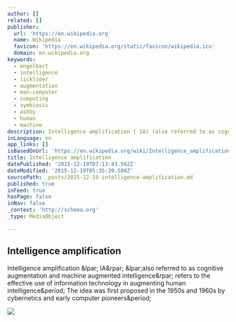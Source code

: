 ```yaml
---
author: []
related: []
publisher:
  url: 'https://en.wikipedia.org'
  name: Wikipedia
  favicon: 'https://en.wikipedia.org/static/favicon/wikipedia.ico'
  domain: en.wikipedia.org
keywords:
  - engelbart
  - intelligence
  - licklider
  - augmentation
  - man-computer
  - computing
  - symbiosis
  - ashby
  - human
  - machine
description: Intelligence amplification ( IA) (also referred to as cognitive augmentation and machine augmented intelligence) refers to the effective use of information technology in augmenting human intelligence. The idea was first proposed in the 1950s and 1960s by cybernetics and early computer pioneers.
inLanguage: en
app_links: []
isBasedOnUrl: 'https://en.wikipedia.org/wiki/Intelligence_amplification'
title: Intelligence amplification
datePublished: '2015-12-19T07:13:43.562Z'
dateModified: '2015-12-19T05:35:39.508Z'
sourcePath: _posts/2015-12-19-intelligence-amplification.md
published: true
inFeed: true
hasPage: false
inNav: false
_context: 'http://schema.org'
_type: MediaObject

---
```

<article style=""><h1>Intelligence amplification</h1><p>Intelligence amplification &amp;lpar; IA&amp;rpar; &amp;lpar;also referred to as cognitive augmentation and machine augmented intelligence&amp;rpar; refers to the effective use of information technology in augmenting human intelligence&amp;period; The idea was first proposed in the 1950s and 1960s by cybernetics and early computer pioneers&amp;period;</p><img src="https://upload.wikimedia.org/wikipedia/commons/thumb/f/fd/BrainGate.jpg/100px-BrainGate.jpg" /></article>